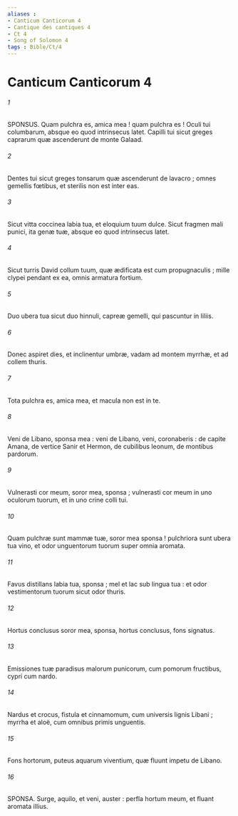 ```yaml
---
aliases : 
- Canticum Canticorum 4
- Cantique des cantiques 4
- Ct 4
- Song of Solomon 4
tags : Bible/Ct/4
---
```


# Canticum Canticorum 4

###### 1
SPONSUS. Quam pulchra es, amica mea ! quam pulchra es ! Oculi tui columbarum, absque eo quod intrinsecus latet. Capilli tui sicut greges caprarum quæ ascenderunt de monte Galaad.
###### 2
Dentes tui sicut greges tonsarum quæ ascenderunt de lavacro ; omnes gemellis fœtibus, et sterilis non est inter eas.
###### 3
Sicut vitta coccinea labia tua, et eloquium tuum dulce. Sicut fragmen mali punici, ita genæ tuæ, absque eo quod intrinsecus latet.
###### 4
Sicut turris David collum tuum, quæ ædificata est cum propugnaculis ; mille clypei pendant ex ea, omnis armatura fortium.
###### 5
Duo ubera tua sicut duo hinnuli, capreæ gemelli, qui pascuntur in liliis.
###### 6
Donec aspiret dies, et inclinentur umbræ, vadam ad montem myrrhæ, et ad collem thuris.
###### 7
Tota pulchra es, amica mea, et macula non est in te.
###### 8
Veni de Libano, sponsa mea : veni de Libano, veni, coronaberis : de capite Amana, de vertice Sanir et Hermon, de cubilibus leonum, de montibus pardorum.
###### 9
Vulnerasti cor meum, soror mea, sponsa ; vulnerasti cor meum in uno oculorum tuorum, et in uno crine colli tui.
###### 10
Quam pulchræ sunt mammæ tuæ, soror mea sponsa ! pulchriora sunt ubera tua vino, et odor unguentorum tuorum super omnia aromata.
###### 11
Favus distillans labia tua, sponsa ; mel et lac sub lingua tua : et odor vestimentorum tuorum sicut odor thuris.
###### 12
Hortus conclusus soror mea, sponsa, hortus conclusus, fons signatus.
###### 13
Emissiones tuæ paradisus malorum punicorum, cum pomorum fructibus, cypri cum nardo.
###### 14
Nardus et crocus, fistula et cinnamomum, cum universis lignis Libani ; myrrha et aloë, cum omnibus primis unguentis.
###### 15
Fons hortorum, puteus aquarum viventium, quæ fluunt impetu de Libano.
###### 16
SPONSA. Surge, aquilo, et veni, auster : perfla hortum meum, et fluant aromata illius.
